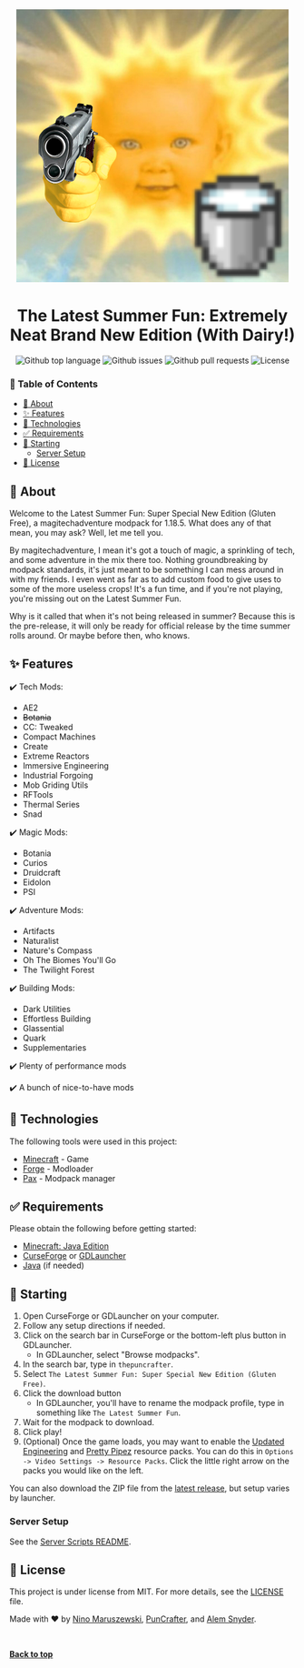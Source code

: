 <div align="center" id="top">
  <img src="./modpack/overrides/icon.png" alt="The Latest Summer Fun" />
</div>

<h1 align="center">The Latest Summer Fun: Extremely Neat Brand New Edition (With Dairy!)</h1>

<p align="center">
  <img alt="Github top language" src="https://img.shields.io/github/languages/top/MrAwesomeRocks/the-latest-summer-fun-with-diary?style=for-the-badge">

  <img alt="Github issues" src="https://img.shields.io/github/issues/MrAwesomeRocks/the-latest-summer-fun-with-diary?style=for-the-badge" />

  <img alt="Github pull requests" src="https://img.shields.io/github/issues-pr/MrAwesomeRocks/the-latest-summer-fun-with-diary?style=for-the-badge" />

  <img alt="License" src="https://img.shields.io/github/license/MrAwesomeRocks/the-latest-summer-fun-with-diary?style=for-the-badge">
</p>

<!-- Status -->

<!-- <h4 align="center">
	🚧  The Latest Summer Fun 🚀 Under construction...  🚧
</h4>

<hr> -->

### :page_with_curl: Table of Contents
- [:dart: About](#dart-about)
- [:sparkles: Features](#sparkles-features)
- [:rocket: Technologies](#rocket-technologies)
- [:white_check_mark: Requirements](#white_check_mark-requirements)
- [:checkered_flag: Starting](#checkered_flag-starting)
  - [Server Setup](#server-setup)
- [:memo: License](#memo-license)

## :dart: About

Welcome to the Latest Summer Fun: Super Special New Edition (Gluten Free), a magitechadventure modpack for 1.18.5. What does any of that mean, you may ask? Well, let me tell you.

By magitechadventure, I mean it's got a touch of magic, a sprinkling of tech, and some adventure in the mix there too. Nothing groundbreaking by modpack standards, it's just meant to be something I can mess around in with my friends. I even went as far as to add custom food to give uses to some of the more useless crops! It's a fun time, and if you're not playing, you're missing out on the Latest Summer Fun.

Why is it called that when it's not being released in summer? Because this is the pre-release, it will only be ready for official release by the time summer rolls around. Or maybe before then, who knows.

## :sparkles: Features

:heavy_check_mark: Tech Mods:
- AE2
- ~~Botania~~
- CC: Tweaked
- Compact Machines
- Create
- Extreme Reactors
- Immersive Engineering
- Industrial Forgoing
- Mob Griding Utils
- RFTools
- Thermal Series
- Snad

:heavy_check_mark: Magic Mods:
<!-- - Astral Sorcery -->
- Botania
- Curios
- Druidcraft
- Eidolon
- PSI

:heavy_check_mark: Adventure Mods:
- Artifacts
- Naturalist
- Nature's Compass
- Oh The Biomes You'll Go
- The Twilight Forest
<!-- - Upgrade Aquatic -->
<!-- - YUNG's Better Caves -->

:heavy_check_mark: Building Mods:
- Dark Utilities
- Effortless Building
- Glassential
- Quark
- Supplementaries

:heavy_check_mark: Plenty of performance mods

:heavy_check_mark: A bunch of nice-to-have mods

## :rocket: Technologies

The following tools were used in this project:

- [Minecraft](https://minecraft.net) - Game
- [Forge](https://files.minecraftforge.net/) - Modloader
- [Pax](https://github.com/froehlichA/pax) - Modpack manager

## :white_check_mark: Requirements

Please obtain the following before getting started:

- [Minecraft: Java Edition](https://minecraft.net)
- [CurseForge](https://download.curseforge.com/) or [GDLauncher](https://gdevs.io)
- [Java](https://adoptopenjdk.net/?variant=openjdk16&jvmVariant=openj9) (if needed)

## :checkered_flag: Starting

1. Open CurseForge or GDLauncher on your computer.
2. Follow any setup directions if needed.
3. Click on the search bar in CurseForge or the bottom-left plus button in GDLauncher.
   - In GDLauncher, select "Browse modpacks".
4. In the search bar, type in `thepuncrafter`.
5. Select `The Latest Summer Fun: Super Special New Edition (Gluten Free)`.
6. Click the download button
   - In GDLauncher, you'll have to rename the modpack profile, type in something like `The Latest Summer Fun`.
7. Wait for the modpack to download.
8. Click play!
9. (Optional) Once the game loads, you may want to enable the [Updated Engineering](https://www.curseforge.com/minecraft/texture-packs/updated-engineering) and [Pretty Pipez](https://www.curseforge.com/minecraft/texture-packs/pretty-pipez) resource packs. You can do this in `Options -> Video Settings -> Resource Packs`. Click the little right arrow on the packs you would like on the left.

You can also download the ZIP file from the [latest release](https://github.com/MrAwesomeRocks/the-latest-summer-fun-with-diary/releases/latest), but setup varies by launcher.

### Server Setup

See the [Server Scripts README](./server-scripts/README.md).

## :memo: License

This project is under license from MIT. For more details, see the [LICENSE](LICENSE.md) file.

Made with :heart: by [Nino Maruszewski](https://github.com/MrAwesomeRocks), [PunCrafter](https://github.com/puncrafter), and [Alem Snyder](https://github.com/AlemSnyder).

&#xa0;

**[Back to top](#top)**
